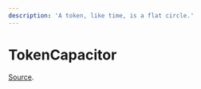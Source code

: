 ```yaml
---
description: 'A token, like time, is a flat circle.'
---
```


# TokenCapacitor

[Source](https://github.com/ConsenSys/panvala/blob/develop/governance-contracts/contracts/TokenCapacitor.sol).



